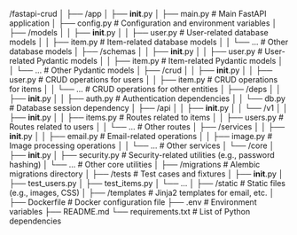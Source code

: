 /fastapi-crud
│
├── /app
│   ├── __init__.py
│   ├── main.py            # Main FastAPI application
│   ├── config.py          # Configuration and environment variables
│   ├── /models
│   │   ├── __init__.py
│   │   ├── user.py        # User-related database models
│   │   ├── item.py        # Item-related database models
│   │   └── ...            # Other database models
│   ├── /schemas
│   │   ├── __init__.py
│   │   ├── user.py        # User-related Pydantic models
│   │   ├── item.py        # Item-related Pydantic models
│   │   └── ...            # Other Pydantic models
│   ├── /crud
│   │   ├── __init__.py
│   │   ├── user.py        # CRUD operations for users
│   │   ├── item.py        # CRUD operations for items
│   │   └── ...            # CRUD operations for other entities
│   ├── /deps
│   │   ├── __init__.py
│   │   ├── auth.py        # Authentication dependencies
│   │   └── db.py          # Database session dependency
│   ├── /api
│   │   ├── __init__.py
│   │   └── /v1
│   │       ├── __init__.py
│   │       ├── items.py   # Routes related to items
│   │       ├── users.py   # Routes related to users
│   │       └── ...        # Other routes
│   ├── /services
│   │   ├── __init__.py
│   │   ├── email.py       # Email-related operations
│   │   ├── image.py       # Image processing operations
│   │   └── ...            # Other services
│   └── /core
│       ├── __init__.py
│       ├── security.py    # Security-related utilities (e.g., password hashing)
│       └── ...            # Other core utilities
│
├── /migrations            # Alembic migrations directory
│
├── /tests                 # Test cases and fixtures
│   ├── __init__.py
│   ├── test_users.py
│   ├── test_items.py
│   └── ...
│
├── /static                # Static files (e.g., images, CSS)
│
├── /templates             # Jinja2 templates for email, etc.
│
├── Dockerfile             # Docker configuration file
├── .env                   # Environment variables
├── README.md
└── requirements.txt       # List of Python dependencies
